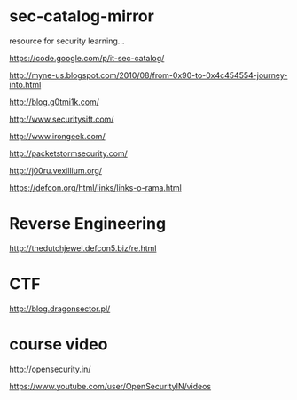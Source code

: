 sec-catalog-mirror
==================
resource for security learning...



https://code.google.com/p/it-sec-catalog/

http://myne-us.blogspot.com/2010/08/from-0x90-to-0x4c454554-journey-into.html

http://blog.g0tmi1k.com/

http://www.securitysift.com/

http://www.irongeek.com/

http://packetstormsecurity.com/

http://j00ru.vexillium.org/


https://defcon.org/html/links/links-o-rama.html


Reverse Engineering
=====================

http://thedutchjewel.defcon5.biz/re.html




CTF
=====================

http://blog.dragonsector.pl/


course video
=====================

http://opensecurity.in/

https://www.youtube.com/user/OpenSecurityIN/videos


